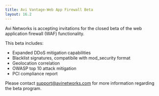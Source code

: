 ```yaml
---
title: Avi Vantage-Web App Firewall Beta
layout: 16.2
---
```

Avi Networks is accepting invitations for the closed beta of the web application firewall (WAF) functionality.

This beta includes:

* Expanded DDoS mitigation capabilities
* Blacklist signatures, compatibile with mod_security format
* Geolocation correlation
* OWASP top 10 attack mitigation
* PCI compliance report 

Please contact support@avinetworks.com for more information regarding the beta program.

